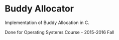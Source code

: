 # Buddy Allocator

Implementation of Buddy Allocation in C.

Done for Operating Systems Course - 2015-2016 Fall